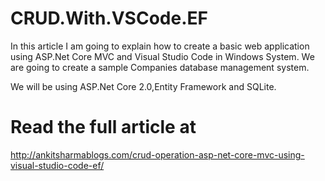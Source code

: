 # CRUD.With.VSCode.EF
In this article I am going to explain how to create a basic web application using ASP.Net Core MVC and Visual Studio Code in Windows System. We are going to create a sample Companies database management system.

We will be using ASP.Net Core 2.0,Entity Framework and SQLite.
# Read the full article at
http://ankitsharmablogs.com/crud-operation-asp-net-core-mvc-using-visual-studio-code-ef/
